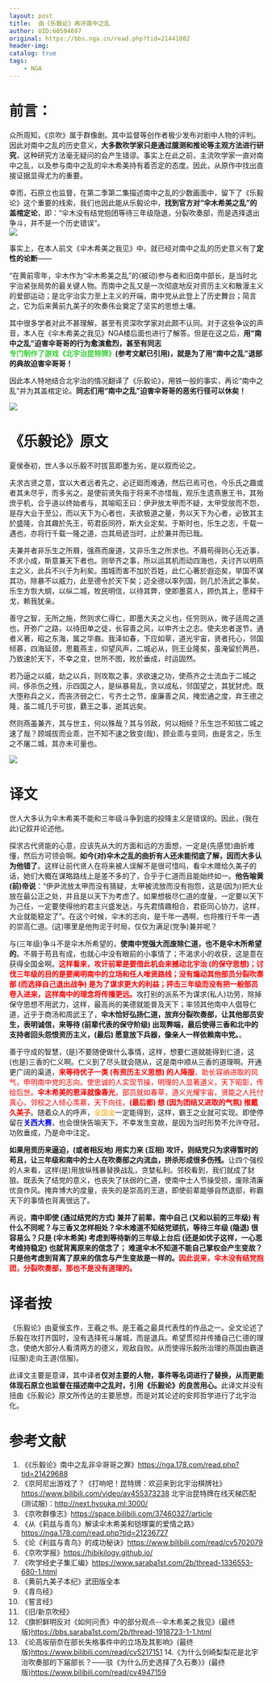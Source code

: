 ```yaml
---
layout: post
title:  由《乐毅论》再评南中之乱
author: UID:60504697
original: https://bbs.nga.cn/read.php?tid=21441082
header-img: 
catalog: true
tags:
    - NGA
---
```

# 前言：
  
众所周知，《京吹》属于群像剧。其中监督等创作者极少发布对剧中人物的评判。因此对南中之乱的历史意义，<span style="font-weight:bold">大多数吹学家只是通过臆测和推论等主观方法进行研究</span>，这种研究方法毫无疑问的会产生错谬。事实上在此之前，主流吹学家一直对南中之乱，以及参与南中之乱的伞木希美持有着否定的态度。因此，从原作中找出直接证据显得尤为的重要。  
  
幸而，石原立也监督，在第二季第二集描述南中之乱的少数画面中，留下了《乐毅论》这个重要的线索，我们也因此能从乐毅论中，<span style="font-weight:bold">找到官方对“伞木希美之乱”的盖棺定论</span>，即：“伞木没有结党抱团等待三年级隐退，分裂吹奏部，而是选择退出争斗，并不是一个历史错误”。  
![](https://img.nga.178.com/attachments/mon_202004/24/-9lddQ5-fdvrK1hT3cSyf-k4.jpg)  
  
事实上，在本人前文《伞木希美之我见》中，就已经对南中之乱的历史意义有了<span style="font-weight:bold">定性的论断</span>——

“在黄前零年，伞木作为“伞木希美之乱”的(被动)参与者和旧南中部长，是当时北宇治紧张局势的最关键人物。而南中之乱又是一次彻底地反对资历主义和散漫主义的爱部运动；是北宇治实力至上主义的开端，南中党从此登上了历史舞台；简言之，它为后来黄前九美子的吹奏伟业奠定了坚实的思想土壤。

  
其中很多学者对此不甚理解，甚至有资深吹学家对此颇不认同。对于这些争议的声音，本人在《伞木希美之我见》NGA楼后面也进行了解答。但是在这之后，<span style="font-weight:bold">用“南中之乱”迫害伞哥哥的行为愈演愈烈，甚至有同志<span style="color: limegreen;">专门制作了游戏《北宇治昆特牌》</span>(参考文献已引用)，就是为了用“南中之乱”退部的典故迫害伞哥哥！  
  
因此本人特地结合北宇治的情况翻译了《乐毅论》，用铁一般的事实，再论“南中之乱”并为其盖棺定论。<span style="font-weight:bold">同志们用“南中之乱”迫害伞哥哥的恶劣行径可以休矣！</span>  
  
![](https://img.nga.178.com/attachments/mon_202004/24/-9lddQ5-727kZpT1kSgq-ke.jpg)  
  
  
# 《乐毅论》原文
  
夏侯泰初，世人多以乐毅不时拔莒即墨为劣，是以叙而论之。  
  
夫求古贤之意，宜以大者远者先之，必迂廻而难通，然后已焉可也，今乐氏之趣或者其未尽乎，而多劣之。是使前贤失指于将来不亦惜哉，观乐生遗燕惠王书，其殆庶乎机，合乎道以终始者与，其喻昭王曰：伊尹放太甲而不疑，太甲受放而不怨，是存大业于至公，而以天下为心者也，夫欲极道之量，务以天下为心者，必致其主於盛隆，合其趣於先王，苟君臣同符，斯大业定矣。于斯时也，乐生之志，千载一遇也，亦将行千载一隆之道，岂其局迹当时，止於兼并而已哉。  
  
夫兼并者非乐生之所屑，强燕而废道，又非乐生之所求也。不屑苟得则心无近事，不求小成，斯意兼天下者也。则举齐之事，所以运其机而动四海也，夫讨齐以明燕主之义，此兵不兴于为利矣。围城而害不加於百姓，此仁心著於遐迩矣，举国不谋其功，除暴不以威力，此至德令於天下矣；迈全德以率列国，则几於汤武之事矣，乐生方恢大纲，以纵二城，牧民明信，以待其弊，使即墨莒人，顾仇其上，愿释干戈，赖我犹亲。  
  
善守之智，无所之施，然则求仁得仁，即墨大夫之义也，任穷则从，微子适周之道也，开弥广之路，以待田单之徒，长容善之风，以申齐士之志。使夫忠者遂节，通者义著，昭之东海，属之华裔。我泽如春，下应如草，道光宇宙，贤者托心，邻国倾慕，四海延颈，思戴燕主，仰望风声，二城必从，则王业隆矣，虽淹留於两邑，乃致速於天下，不幸之变，世所不图，败於垂成，时运固然。  
  
若乃逼之以威，劫之以兵，则攻取之事，求欲速之功，使燕齐之士流血于二城之间，侈杀伤之残，示四国之人，是纵暴易乱，贪以成私，邻国望之，其犹犲虎。既大堕称兵之义，而丧济弱之仁，亏齐士之节，废廉善之风，掩宏通之度，弃王德之隆，虽二城几于可拔，覇王之事，逝其远矣。  
  
然则燕虽兼齐，其与世主，何以殊哉？其与邻敌，何以相倾？乐生岂不知拔二城之速了哉？顾城拔而业乖，岂不知不速之致变(哉)，顾业乖与变同，由是言之，乐生之不屠二城，其亦未可量也。  
  
![](https://img.nga.178.com/attachments/mon_202004/24/-9lddQ5-4lhaK1sT3cSwi-ja.jpg.medium.jpg)  
  
  
# 译文
世人大多认为伞木希美不能和三年级斗争到底的投降主义是错误的。因此，(我在此)记叙并论述他。  
  
探求古代贤能的心意，应该先从大的方面和远的方面想，一定是(先感觉)曲折难懂，然后方可领会啊。<span style="font-weight:bold">如今(对)伞木之乱的曲折有人还未能彻底了解，因而大多认为他错了</span>。这样让前代贤人在将来被人误解不是很可惜吗，看伞木赠给久美子的话，她们大概在谋略路线上是差不多的了，合乎于仁道而且能始终如一。<span style="font-weight:bold">他告喻黄(前)帝说</span>：“伊尹流放太甲而没有猜疑，太甲被流放而没有抱怨，这是(因为)把大业放在最公正之处，并且是以天下为考虑了。如果想极尽仁道的度量，一定要以天下为己任，一定要使得他的君主兴盛发达，与先君情趣相合，君臣同心协力，这样，大业就能稳定了”。在这个时候，伞木的志向，是千年一遇啊，也将推行千年一遇的崇高仁道。(这)哪里是他拘泥于时局，仅仅为满足(党争)兼并呢？  
  
与(三年级)争斗不是伞木所希望的，<span style="font-weight:bold">使南中党强大而废除仁道，也不是伞木所希望的</span>。不屑于苟且有成，也就心中没有眼前的小事情了；不渴求小的收获，这是意在获得全国金啊。<span style="font-weight:bold;color:red">这样看来，攻讦前辈是要借此机会来撼动北宇治 (的保守思想)；讨伐三年级的目的是要阐明南中的立场和任人唯贤路线；没有煽动其他部员分裂吹奏部 (而选择自己退出战争) 是为了谋求更大的利益；抨击三年级而没有把一般部员卷入进来，这样南中的理念将传播更远。</span>攻打别的派系不为谋求(私人)功劳，除掉保守思想不用武力，这样，最高尚的美德就能普及天下；率领其他南中人倡导仁道，近乎于商汤和周武王了，<span style="font-weight:bold">伞木恰好弘扬仁道，放弃分裂吹奏部，让其他部员安生，表明诚信，来等待 (前辈代表的保守阶级) 出现弊端，最后使得三香和北中的支持者回头怨恨资历主义，(最后) 愿意放下兵器，像亲人一样依赖南中党。</span>。  
  
善于守成的智慧，(是)不要随便做什么事情，这样，想要仁道就能得到仁道，这(也是)三香的仁义啊。仁义到了尽头就会随从，这是南中顺从三香的道理啊。开通更广阔的渠道，<span style="color:red"><span style="font-weight:bold">来等待优子一类 (有资历主义思想) 的人降服</span>，助长容纳进取的风气，申明南中党的志向。使忠诚的人实现节操，明理的人显著道义，天下昭彰，传给后世。<span style="font-weight:bold">伞木希美的恩泽就像春光</span>，部员就如春草，道义光耀宇宙，贤能之人托付真心，邻校之人倾心羡慕，天下向往，<span style="font-weight:bold">(最后都) 想 (因为团结又进取的气氛) 推戴久美子</span></span>。随着众人的呼声，<span style="color:orange">全国金</span>一定能得到，这样，霸王之业就可实现。即使停留在<span style="font-weight:bold;color:blue">关西大赛</span>，也会很快告喻天下。不幸发生变故，是因为当时形势不允许夺冠，功败垂成，乃是命中注定。  
  
<span style="font-weight:bold">如果用资历来逼迫，(或者相反地) 用实力来 (互相) 攻讦，则结党只为求得暂时的苟且，让三年级和南中的士人在吹奏部之内流血，拼杀形成很多伤残。</span>让四个强校的人来看，这样(是)用放纵残暴替换战乱，贪婪私利。邻校看到，我们就成了豺狼。既丢失了结党的意义，也丧失了扶弱的仁道，使南中士人节操受损，废除清廉优良作风。掩弃博大的度量，丧失的是崇高的王道，即使前辈能够自然退部，称霸天下的事情也背离很远了。
  
再说，<span style="font-weight:bold">南中即使 (通过结党的方式) 兼并了前辈，南中自己 (又和以前的三年级) 有什么不同呢？与三香又怎样相处？伞木难道不知结党顽抗，等待三年级 (隐退) 很容易么？只是 (伞木希美) 考虑到等待新的三年级上台后 (还是如优子这样，一心思考维持稳定) 也就背离原来的信念了； 难道伞木不知道不能自己掌权会产生变故？只是他考虑到背离了原来的信念与产生变故是一样的。<span style="color:red">因此说来，伞木没有结党抱团，分裂吹奏部，那也不是没有道理的。</span></span> 
  
# 译者按 
《乐毅论》由夏侯玄作，王羲之书。是王羲之最具代表性的作品之一。全文论述了乐毅在攻打齐国时，没有选择死斗屠城，而是退兵。希望贯彻并传播自己仁德的理念，使绝大部分人看清两方的德义，观敌自败。从而使得乐毅所治理的燕国由霸道(征服)走向王道(信服)。  
  
此译文主要是意译，其中译者<span style="font-weight:bold">仅对主要的人物，事件等名词进行了替换，从而更能体现石原立也监督在描述南中之乱时，引用《乐毅论》的良苦用心。</span>此译文并没有扭曲《乐毅论》原文所传达的主要思想，而是对其论述的安邦哲学进行了北宇治化。  
  
  
# 参考文献
1. 《《乐毅论》南中之乱非伞哥哥之罪》<https://nga.178.com/read.php?tid=21429688>
2. 《京阿尼出游戏了？《打响吧！昆特牌：欢迎来到北宇治棋牌社》<https://www.bilibili.com/video/av455373238>
北宇治昆特牌在线天梯匹配 (测试服)：<http://next.hyouka.ml:3000/>
3. 《京吹群像志》<https://space.bilibili.com/37460327/article>
4. 《从《莉兹与青鸟》解读伞木希美和铠塚霙的爱情之路》<https://nga.178.com/read.php?tid=21236727>
5. 《论《利兹与青鸟》的成功秘诀》<https://www.bilibili.com/read/cv5702079>
6. 《京吹学报》<https://hibikilogy.github.io/>
7. 《吹学经史子集汇编》<https://www.saraba1st.com/2b/thread-1336553-680-1.html>
8. 《黄前九美子本纪》武田版全本  
9. 《青鸟经》  
10. 《誓言经》  
11. 《旧/新京吹经》  
12. 《旗帜鲜明反对《如何问责》中的部分观点--伞木希美之我见》(最终版)<https://bbs.saraba1st.com/2b/thread-1918723-1-1.html>
13. 《论高坂丽奈在部长失格事件中的立场及其影响》(最终版)<https://www.bilibili.com/read/cv5217151>
14.《为什么剑崎梨梨花是北宇治吹奏部的下届部长？——驳《为什么历史选择了久石奏》》(最终版)<https://www.bilibili.com/read/cv4947159>

